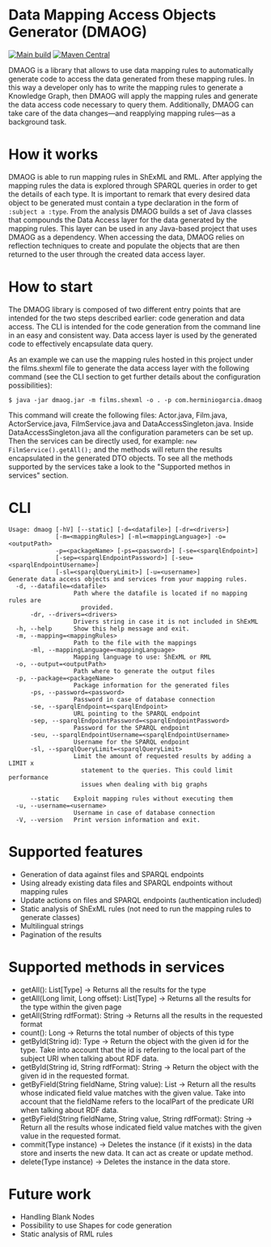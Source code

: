 # Data Mapping Access Objects Generator (DMAOG)
[![Main build](https://github.com/herminiogg/dmaog/actions/workflows/scala.yml/badge.svg?branch=main)](https://github.com/herminiogg/dmaog/actions/workflows/scala.yml?query=branch%3Amain)
[![Maven Central](https://img.shields.io/maven-central/v/com.herminiogarcia/dmaog_3?color=blue)](https://central.sonatype.com/artifact/com.herminiogarcia/dmaog_3)

DMAOG is a library that allows to use data mapping rules to automatically generate code to access
the data generated from these mapping rules. In this way a developer only has to write the mapping
rules to generate a Knowledge Graph, then DMAOG will apply the mapping rules and generate the data access code 
necessary to query them. Additionally, DMAOG can take care of the data changes—and reapplying mapping rules—as a background task.

# How it works
DMAOG is able to run mapping rules in ShExML and RML. After applying the mapping rules the data is explored through
SPARQL queries in order to get the details of each type. It is important to remark that every desired data object to be
generated must contain a type declaration in the form of `:subject a :type`. From the analysis DMAOG builds a set of
Java classes that compounds the Data Access layer for the data generated by the mapping rules. This layer can be
used in any Java-based project that uses DMAOG as a dependency. When accessing the data, DMAOG relies on reflection
techniques to create and populate the objects that are then returned to the user through the created data access layer.

# How to start
The DMAOG library is composed of two different entry points that are intended for the two steps described earlier: 
code generation and data access. The CLI is intended for the code generation from the command line in an easy and 
consistent way. Data access layer is used by the generated code to effectively encapsulate data query.

As an example we can use the mapping rules hosted in this project under the films.shexml file to generate the data access layer with the following command
(see the CLI section to get further details about the configuration possibilities):
```
$ java -jar dmaog.jar -m films.shexml -o . -p com.herminiogarcia.dmaog
```
This command will create the following files: Actor.java, Film.java, ActorService.java, FilmService.java and DataAccessSingleton.java. 
Inside DataAccessSingleton.java all the configuration parameters can be set up. Then the services can be directly used, for example:
`new FilmService().getAll();` and the methods will return the results encapsulated in the generated DTO objects. To see all the methods supported by the services take a look to the "Supported methos in services" 
section.

# CLI
```
Usage: dmaog [-hV] [--static] [-d=<datafile>] [-dr=<drivers>]
             [-m=<mappingRules>] [-ml=<mappingLanguage>] -o=<outputPath>
             -p=<packageName> [-ps=<password>] [-se=<sparqlEndpoint>]
             [-sep=<sparqlEndpointPassword>] [-seu=<sparqlEndpointUsername>]
             [-sl=<sparqlQueryLimit>] [-u=<username>]
Generate data access objects and services from your mapping rules.
  -d, --datafile=<datafile>
                  Path where the datafile is located if no mapping rules are
                    provided.
      -dr, --drivers=<drivers>
                  Drivers string in case it is not included in ShExML
  -h, --help      Show this help message and exit.
  -m, --mapping=<mappingRules>
                  Path to the file with the mappings
      -ml, --mappingLanguage=<mappingLanguage>
                  Mapping language to use: ShExML or RML
  -o, --output=<outputPath>
                  Path where to generate the output files
  -p, --package=<packageName>
                  Package information for the generated files
      -ps, --password=<password>
                  Password in case of database connection
      -se, --sparqlEndpoint=<sparqlEndpoint>
                  URL pointing to the SPARQL endpoint
      -sep, --sparqlEndpointPassword=<sparqlEndpointPassword>
                  Password for the SPARQL endpoint
      -seu, --sparqlEndpointUsername=<sparqlEndpointUsername>
                  Username for the SPARQL endpoint
      -sl, --sparqlQueryLimit=<sparqlQueryLimit>
                  Limit the amount of requested results by adding a LIMIT x
                    statement to the queries. This could limit performance
                    issues when dealing with big graphs

      --static    Exploit mapping rules without executing them
  -u, --username=<username>
                  Username in case of database connection
  -V, --version   Print version information and exit.

```

# Supported features
* Generation of data against files and SPARQL endpoints
* Using already existing data files and SPARQL endpoints without mapping rules
* Update actions on files and SPARQL endpoints (authentication included)
* Static analysis of ShExML rules (not need to run the mapping rules to generate classes)
* Multilingual strings
* Pagination of the results

# Supported methods in services
* getAll(): List[Type] -> Returns all the results for the type
* getAll(Long limit, Long offset): List[Type] -> Returns all the results for the type within the given page
* getAll(String rdfFormat): String -> Returns all the results in the requested format
* count(): Long -> Returns the total number of objects of this type
* getById(String id): Type -> Return the object with the given id for the type. Take into account that the id is refering
to the local part of the subject URI when talking about RDF data.
* getById(String id, String rdfFormat): String  -> Return the object with the given id in the requested format.
* getByField(String fieldName, String value): List<Type> -> Return all the results whose indicated field value matches with
the given value. Take into account that the fieldName refers to the localPart of the predicate URI when talking about RDF data.
* getByField(String fieldName, String value, String rdfFormat): String -> Return all the results whose indicated field 
value matches with the given value in the requested format.
* commit(Type instance) -> Deletes the instance (if it exists) in the data store and inserts the new data. It can act 
as create or update method.
* delete(Type instance) -> Deletes the instance in the data store.

# Future work
* Handling Blank Nodes
* Possibility to use Shapes for code generation
* Static analysis of RML rules